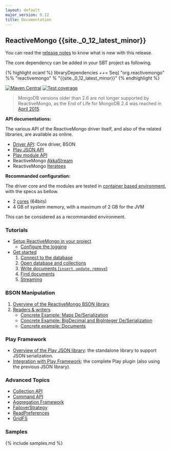 ```yaml
---
layout: default
major_version: 0.12
title: Documentation
---
```


## ReactiveMongo {{site._0_12_latest_minor}}

You can read the [release notes](release-details.html) to know what is new with this release.

The core dependency can be added in your SBT project as following.

{% highlight ocaml %}
libraryDependencies ++= Seq(
  "org.reactivemongo" %% "reactivemongo" % "{{site._0_12_latest_minor}}"
{% endhighlight %}

[![Maven Central](https://maven-badges.herokuapp.com/maven-central/org.reactivemongo/reactivemongo_2.12/badge.svg)](https://maven-badges.herokuapp.com/maven-central/org.reactivemongo/reactivemongo_2.12/)
[![Test coverage](https://img.shields.io/badge/coverage-60%25-yellowgreen.svg)](reactivemongo.github.io/ReactiveMongo/coverage/0.12.0/)

> MongoDB versions older than 2.6 are not longer supported by ReactiveMongo, as the End of Life for MongoDB 2.4 was reached in [April 2015](https://www.mongodb.com/support-policy).

**API documentations:**

The various API of the ReactiveMongo driver itself, and also of the related libraries, are available as online.

- [Driver API](../api/index.html): Core driver, BSON
- [Play JSON API](http://reactivemongo.github.io/ReactiveMongo-Play-Json/{{page.major_version}}/api/)
- [Play module API](http://reactivemongo.github.io/Play-ReactiveMongo/{{page.major_version}}/api/)
- ReactiveMongo [AkkaStream](https://reactivemongo.github.io/ReactiveMongo-Streaming/{{page.major_version}}/akka-stream/api/)
- ReactiveMongo [Iteratees](https://reactivemongo.github.io/ReactiveMongo-Streaming/{{page.major_version}}/iteratees/api/)

**Recommanded configuration:**

The driver core and the modules are tested in [container based environment](https://docs.travis-ci.com/user/ci-environment/#Virtualization-environments), with the specs as bellow.

- 2 [cores](https://cloud.google.com/compute/) (64bits)
- 4 GB of system memory, with a maximum of 2 GB for the JVM

This can be considered as a recommanded environment.

### Tutorials

- [Setup ReactiveMongo in your project](tutorial/setup.html)
    - [Configure the logging](tutorial/setup.html#logging)
- [Get started](tutorial/getstarted.html)
   1. [Connect to the database](tutorial/connect-database.html)
   2. [Open database and collections](tutorial/database-and-collection.html)
   3. [Write documents (`insert`, `update`, `remove`)](tutorial/write-documents.html)
   4. [Find documents](tutorial/find-documents.html)
   5. [Streaming](tutorial/streaming.html)

### BSON Manipulation

1. [Overview of the ReactiveMongo BSON library](bson/overview.html)
2. [Readers & writers](bson/typeclasses.html)
    - [Concrete Example: Maps De/Serialization](bson/example-maps.html)
    - [Concrete Example: BigDecimal and BigInteger De/Serialization](bson/example-bigdecimal.html)
    - [Concrete example: Documents](bson/example-document.html)

### Play Framework

- [Overview of the Play JSON library](json/overview.html): the standalone library to support JSON serialization.
- [Integration with Play Framework](tutorial/play.html): the complete Play plugin (also using the previous JSON library).

### Advanced Topics

- [Collection API](advanced-topics/collection-api.html)
- [Command API](advanced-topics/commands.html)
- [Aggregation Framework](advanced-topics/aggregation.html)
- [FailoverStrategy](advanced-topics/failoverstrategy.html)
- [ReadPreferences](advanced-topics/read-preferences.html)
- [GridFS](advanced-topics/gridfs.html)

### Samples

{% include samples.md %}
